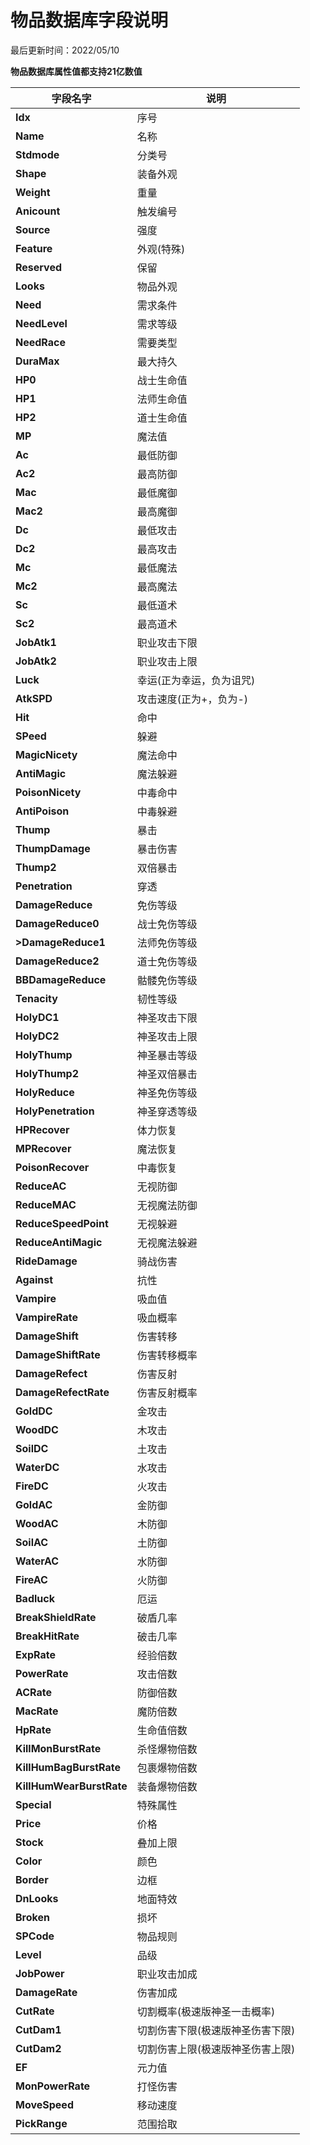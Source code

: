# 物品数据库字段说明

最后更新时间：2022/05/10

**物品数据库属性值都支持21亿数值**

| **字段名字**                 | **说明**            |
|--------------------------|-------------------|
| **Idx**                  | 序号                |
| **Name**                 | 名称                |
| **Stdmode**              | 分类号               |
| **Shape**                | 装备外观              |
| **Weight**               | 重量                |
| **Anicount**             | 触发编号              |
| **Source**               | 强度                |
| **Feature**              | 外观(特殊)            |
| **Reserved**             | 保留                |
| **Looks**                | 物品外观              |
| **Need**                 | 需求条件              |
| **NeedLevel**            | 需求等级              |
| **NeedRace**             | 需要类型              |
| **DuraMax**              | 最大持久              |
| **HP0**                  | 战士生命值             |
| **HP1**                  | 法师生命值             |
| **HP2**                  | 道士生命值             |
| **MP**                   | 魔法值               |
| **Ac**                   | 最低防御              |
| **Ac2**                  | 最高防御              |
| **Mac**                  | 最低魔御              |
| **Mac2**                 | 最高魔御              |
| **Dc**                   | 最低攻击              |
| **Dc2**                  | 最高攻击              |
| **Mc**                   | 最低魔法              |
| **Mc2**                  | 最高魔法              |
| **Sc**                   | 最低道术              |
| **Sc2**                  | 最高道术              |
| **JobAtk1**              | 职业攻击下限            |
| **JobAtk2**              | 职业攻击上限            |
| **Luck**                 | 幸运(正为幸运，负为诅咒)     |
| **AtkSPD**               | 攻击速度(正为+，负为-)     |
| **Hit**                  | 命中                |
| **SPeed**                | 躲避                |
| **MagicNicety**          | 魔法命中              |
| **AntiMagic**            | 魔法躲避              |
| **PoisonNicety**         | 中毒命中              |
| **AntiPoison**           | 中毒躲避              |
| **Thump**                | 暴击                |
| **ThumpDamage**          | 暴击伤害              |
| **Thump2**               | 双倍暴击              |
| **Penetration**          | 穿透                |
| **DamageReduce**         | 免伤等级              |
| **DamageReduce0**        | 战士免伤等级            |
| **>DamageReduce1**       | 法师免伤等级            |
| **DamageReduce2**        | 道士免伤等级            |
| **BBDamageReduce**       | 骷髅免伤等级            |
| **Tenacity**             | 韧性等级              |
| **HolyDC1**              | 神圣攻击下限            |
| **HolyDC2**              | 神圣攻击上限            |
| **HolyThump**            | 神圣暴击等级            |
| **HolyThump2**           | 神圣双倍暴击            |
| **HolyReduce**           | 神圣免伤等级            |
| **HolyPenetration**      | 神圣穿透等级            |
| **HPRecover**            | 体力恢复              |
| **MPRecover**            | 魔法恢复              |
| **PoisonRecover**        | 中毒恢复              |
| **ReduceAC**             | 无视防御              |
| **ReduceMAC**            | 无视魔法防御            |
| **ReduceSpeedPoint**     | 无视躲避              |
| **ReduceAntiMagic**      | 无视魔法躲避            |
| **RideDamage**           | 骑战伤害              |
| **Against**              | 抗性                |
| **Vampire**              | 吸血值               |
| **VampireRate**          | 吸血概率              |
| **DamageShift**          | 伤害转移              |
| **DamageShiftRate**      | 伤害转移概率            |
| **DamageRefect**         | 伤害反射              |
| **DamageRefectRate**     | 伤害反射概率            |
| **GoldDC**               | 金攻击               |
| **WoodDC**               | 木攻击               |
| **SoilDC**               | 土攻击               |
| **WaterDC**              | 水攻击               |
| **FireDC**               | 火攻击               |
| **GoldAC**               | 金防御               |
| **WoodAC**               | 木防御               |
| **SoilAC**               | 土防御               |
| **WaterAC**              | 水防御               |
| **FireAC**               | 火防御               |
| **Badluck**              | 厄运                |
| **BreakShieldRate**      | 破盾几率              |
| **BreakHitRate**         | 破击几率              |
| **ExpRate**              | 经验倍数              |
| **PowerRate**            | 攻击倍数              |
| **ACRate**               | 防御倍数              |
| **MacRate**              | 魔防倍数              |
| **HpRate**               | 生命值倍数             |
| **KillMonBurstRate**     | 杀怪爆物倍数            |
| **KillHumBagBurstRate**  | 包裹爆物倍数            |
| **KillHumWearBurstRate** | 装备爆物倍数            |
| **Special**              | 特殊属性              |
| **Price**                | 价格                |
| **Stock**                | 叠加上限              |
| **Color**                | 颜色                |
| **Border**               | 边框                |
| **DnLooks**              | 地面特效              |
| **Broken**               | 损坏                |
| **SPCode**               | 物品规则              |
| **Level**                | 品级                |
| **JobPower**             | 职业攻击加成            |
| **DamageRate**           | 伤害加成              |
| **CutRate**              | 切割概率(极速版神圣一击概率)   |
| **CutDam1**              | 切割伤害下限(极速版神圣伤害下限) |
| **CutDam2**              | 切割伤害上限(极速版神圣伤害上限) |
| **EF**                   | 元力值               |
| **MonPowerRate**         | 打怪伤害              |
| **MoveSpeed**            | 移动速度              |
| **PickRange**            | 范围拾取              |
